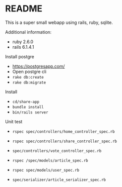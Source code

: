 # README

This is a super small webapp using rails, ruby, sqlite.

Additional information:
* ruby 2.6.0
* rails 6.1.4.1

Install postgre
* https://postgresapp.com/
* Open postgre cli
* `rake db:create`
* `rake db:migrate`

Install
* `cd/share-app`
* `bundle install`
* `bin/rails server`

Unit test
* `rspec spec/controllers/home_controller_spec.rb`
* `rspec spec/controllers/share_controller_spec.rb`
* `spec/controllers/vote_controller_spec.rb`

* `rspec /spec/models/article_spec.rb`
* `rspec spec/models/user_spec.rb`
* `spec/serializer/article_serializer_spec.rb` 
